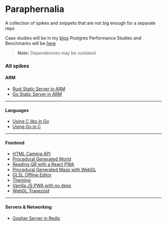 # Paraphernalia

A collection of spikes and snippets that are not big enough for a separate repo

Case studies will be in my [blog]()
Postgres Performance Studies and Benchmarks will be [here]()

> **Note:** Dependencies may be outdated

### All spikes

#### ARM

- [Rust Static Server in ARM](./arm-static-server/README.md)
- [Go Static Server in ARM](./go-static-server/README.md)

---

#### Languages

- [Using C libs in Go](./clib-to-go/README.md)
- [Using Go in C](./golib-to-c/README.md)

---

#### Frontend

- [HTML Camera API](./CameraApp/README.md)
- [Procedural Generated World](./perlin-terrain/README.md)
- [Reading QR with a React PWA](./react-camera-qr/README.md)
- [Procedural Generated Maze with WebGL](./react-three-maze/README.md)
- [GLSL Offline Editor](./shaders/README.md)
- [Theming](./theming/README.md)
- [Vanilla JS PWA with no deps](./vanilla-pwa/README.md)
- [WebGL Trapezoid](./webglTrapezoid/README.md)

---

#### Servers & Networking

- [Gopher Server in Redis](./gopher/README.md)
